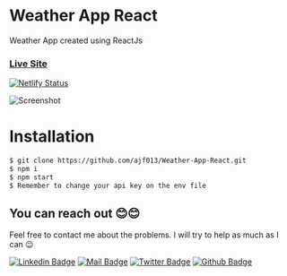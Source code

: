 # Weather App React
Weather App created using ReactJs

### [Live Site](https://weatherforecast-react.netlify.app/)
[![Netlify Status](https://api.netlify.com/api/v1/badges/78a97edb-687c-429e-8ec0-24e908a1eea1/deploy-status)](https://app.netlify.com/sites/weatherforecast-react/deploys)

![Screenshot](https://i.ibb.co/ZN9DqYQ/weather.png)

# Installation

```sh
$ git clone https://github.com/ajf013/Weather-App-React.git
$ npm i
$ npm start
$ Remember to change your api key on the env file 
```

## You can reach out 😊😊
Feel free to contact me about the problems. I will try to help as much as I can 😉

[![Linkedin Badge](https://img.shields.io/badge/linkedin-%230077B5.svg?&style=for-the-badge&logo=linkedin&logoColor=white)](https://www.linkedin.com/in/ajf013-francis-cruz/)
[![Mail Badge](https://img.shields.io/badge/email-c14438?style=for-the-badge&logo=Gmail&logoColor=white&link=mailto:furkanozbek1995@gmail.com)](mailto:cruzmma2021@gmail.com)
[![Twitter Badge](https://img.shields.io/badge/twitter-1DA1F2?style=for-the-badge&logo=twitter&logoColor=white)](https://twitter.com/Itsme_Ajf013)
[![Github Badge](https://img.shields.io/badge/github-333?style=for-the-badge&logo=github&logoColor=white)](https://github.com/ajf013)
